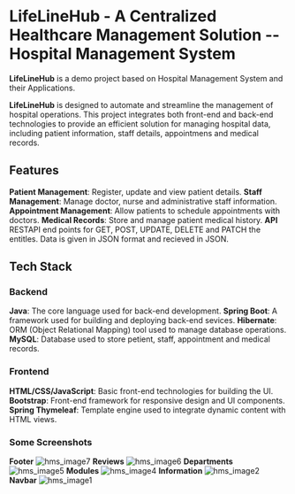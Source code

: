 # LifeLineHub - A Centralized Healthcare Management Solution -- Hospital Management System 

**LifeLineHub** is a demo project based on Hospital Management System and their Applications.

**LifeLineHub** is designed to automate and streamline the management of hospital operations. This project integrates both front-end and back-end technologies to provide an efficient solution for managing hospital data, including patient information, staff details, appointmens and medical records.

## Features
**Patient Management**: Register, update and view patient details.
**Staff Management**: Manage doctor, nurse and administrative staff information.
**Appointment Management**: Allow patients to schedule appointments with doctors.
**Medical Records**: Store and manage patient medical history.
**API** RESTAPI end points for GET, POST, UPDATE, DELETE and PATCH the entitles. 
Data is given in JSON format and recieved in JSON.

## Tech Stack
### Backend
**Java**: The core language used for back-end development.
**Spring Boot**: A framework used for building and deploying back-end sevices.
**Hibernate**: ORM (Object Relational Mapping) tool used to manage database operations.
**MySQL**: Database used to store petient, staff, appointment and medical records.

### Frontend
**HTML/CSS/JavaScript**: Basic front-end technologies for building the UI.
**Bootstrap**: Front-end framework for responsive design and UI components.
**Spring Thymeleaf**: Template engine used to integrate dynamic content with HTML views.

### Some Screenshots
**Footer**
![hms_image7](https://github.com/user-attachments/assets/d8a00285-cd32-4d9a-b62e-31be67b64650)
**Reviews**
![hms_image6](https://github.com/user-attachments/assets/ffd463b6-16c7-4491-a800-c23bfc9333f5)
**Departments**
![hms_image5](https://github.com/user-attachments/assets/c2b57181-abc2-446e-92f9-38fb25c5a1eb)
**Modules**
![hms_image4](https://github.com/user-attachments/assets/79465895-06d7-4107-a53b-85ba6da8345f)
**Information**
![hms_image2](https://github.com/user-attachments/assets/122c9c3b-37dc-4c0b-873e-a189f1cc76ca)
**Navbar**
![hms_image1](https://github.com/user-attachments/assets/ff8dd84b-95c3-40d7-8092-60c6dca60ae0)


